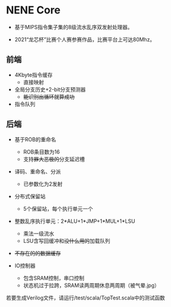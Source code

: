 # NENE Core

+ 基于MIPS指令集子集的8级流水乱序双发射处理器。

+ 2021“龙芯杯”比赛个人赛参赛作品，比赛平台上可达80Mhz。

##  前端

+ 4Kbyte指令缓存
  + 直接映射
+ 全局分支历史+2-bit分支预测器
  + ~~能识别出循环就算成功~~
+ 指令队列

## 后端

+ 基于ROB的重命名
  + ROB条目数为16
  + 支持~~罪大恶极的~~分支延迟槽
+ 译码、重命名、分派
  + 已参数化为2发射
+ 分布式保留站
  + 5个保留站，每个执行单元一个
+ 整数乱序执行单元：2\*ALU+1\*JMP+1\*MUL+1\*LSU
  + 乘法一级流水
  + LSU含写回缓冲和~~没什么用的~~加载队列

+ ~~不存在的的数据缓存~~
+ IO控制器
  + 包含SRAM控制，串口控制
  + 状态机过于拉跨，SRAM读两周期休息两周期（被气晕.jpg）

若要生成Verilog文件，请运行/test/scala/TopTest.scala中的测试函数

